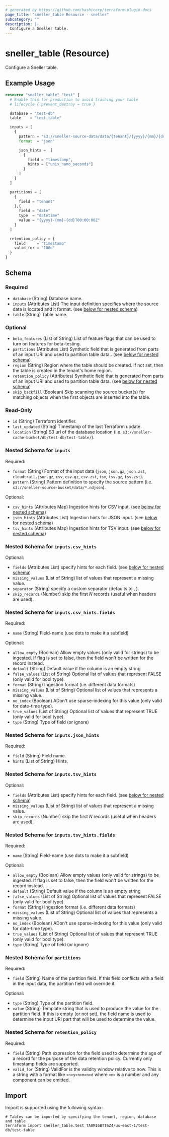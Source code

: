 ```yaml
---
# generated by https://github.com/hashicorp/terraform-plugin-docs
page_title: "sneller_table Resource - sneller"
subcategory: ""
description: |-
  Configure a Sneller table.
---
```


# sneller_table (Resource)

Configure a Sneller table.

## Example Usage

```terraform
resource "sneller_table" "test" {
  # Enable this for production to avoid trashing your table
  # lifecycle { prevent_destroy = true }

  database = "test-db"
  table    = "test-table"

  inputs = [
    {
      pattern = "s3://sneller-source-data/data/{tenant}/{yyyy}/{mm}/{dd}/*.ndjson"
      format  = "json"

      json_hints =  [
        {
          field = "timestamp", 
          hints = ["unix_nano_seconds"]
        }
      ]
    }
  ]

  partitions = [
    {
      field = "tenant"
    },{
      field = "date"
      type  = "datetime"
      value = "{yyyy}-{mm}-{dd}T00:00:00Z"
    }
  ]

  retention_policy = {
    field     = "timestamp"
    valid_for = "100d"
  }
}
```

<!-- schema generated by tfplugindocs -->
## Schema

### Required

- `database` (String) Database name.
- `inputs` (Attributes List) The input definition specifies where the source data is located and it format. (see [below for nested schema](#nestedatt--inputs))
- `table` (String) Table name.

### Optional

- `beta_features` (List of String) List of feature flags that can be used to turn on features for beta-testing.
- `partitions` (Attributes List) Synthetic field that is generated from parts of an input URI and used to partition table data.. (see [below for nested schema](#nestedatt--partitions))
- `region` (String) Region where the table should be created. If not set, then the table is created in the tenant's home region.
- `retention_policy` (Attributes) Synthetic field that is generated from parts of an input URI and used to partition table data. (see [below for nested schema](#nestedatt--retention_policy))
- `skip_backfill` (Boolean) Skip scanning the source bucket(s) for matching objects when the first objects are inserted into the table.

### Read-Only

- `id` (String) Terraform identifier.
- `last_updated` (String) Timestamp of the last Terraform update.
- `location` (String) S3 url of the database location (i.e. `s3://sneller-cache-bucket/db/test-db/test-table/`).

<a id="nestedatt--inputs"></a>
### Nested Schema for `inputs`

Required:

- `format` (String) Format of the input data (`json`, `json.gz`, `json.zst`, `cloudtrail.json.gz`, `csv`, `csv.gz`, `csv.zst`, `tsv`, `tsv.gz`, `tsv.zst`).
- `pattern` (String) Pattern definition to specify the source pattern (i.e. `s3://sneller-source-bucket/data/*.ndjson`).

Optional:

- `csv_hints` (Attributes Map) Ingestion hints for CSV input. (see [below for nested schema](#nestedatt--inputs--csv_hints))
- `json_hints` (Attributes List) Ingestion hints for JSON input. (see [below for nested schema](#nestedatt--inputs--json_hints))
- `tsv_hints` (Attributes Map) Ingestion hints for TSV input. (see [below for nested schema](#nestedatt--inputs--tsv_hints))

<a id="nestedatt--inputs--csv_hints"></a>
### Nested Schema for `inputs.csv_hints`

Optional:

- `fields` (Attributes List) specify hints for each field. (see [below for nested schema](#nestedatt--inputs--csv_hints--fields))
- `missing_values` (List of String) list of values that represent a missing value.
- `separator` (String) specify a custom separator (defaults to `,`).
- `skip_records` (Number) skip the first *N* records (useful when headers are used).

<a id="nestedatt--inputs--csv_hints--fields"></a>
### Nested Schema for `inputs.csv_hints.fields`

Required:

- `name` (String) Field-name (use dots to make it a subfield)

Optional:

- `allow_empty` (Boolean) Allow empty values (only valid for strings) to be ingested. If flag is set to false, then the field won't be written for the record instead.
- `default` (String) Default value if the column is an empty string
- `false_values` (List of String) Optional list of values that represent FALSE (only valid for bool type).
- `format` (String) Ingestion format (i.e. different data formats)
- `missing_values` (List of String) Optional list of values that represents a missing value.
- `no_index` (Boolean) ADon't use sparse-indexing for this value (only valid for date-time type).
- `true_values` (List of String) Optional list of values that represent TRUE (only valid for bool type).
- `type` (String) Type of field (or ignore)



<a id="nestedatt--inputs--json_hints"></a>
### Nested Schema for `inputs.json_hints`

Required:

- `field` (String) Field name.
- `hints` (List of String) Hints.


<a id="nestedatt--inputs--tsv_hints"></a>
### Nested Schema for `inputs.tsv_hints`

Optional:

- `fields` (Attributes List) specify hints for each field. (see [below for nested schema](#nestedatt--inputs--tsv_hints--fields))
- `missing_values` (List of String) list of values that represent a missing value.
- `skip_records` (Number) skip the first *N* records (useful when headers are used).

<a id="nestedatt--inputs--tsv_hints--fields"></a>
### Nested Schema for `inputs.tsv_hints.fields`

Required:

- `name` (String) Field-name (use dots to make it a subfield)

Optional:

- `allow_empty` (Boolean) Allow empty values (only valid for strings) to be ingested. If flag is set to false, then the field won't be written for the record instead.
- `default` (String) Default value if the column is an empty string
- `false_values` (List of String) Optional list of values that represent FALSE (only valid for bool type).
- `format` (String) Ingestion format (i.e. different data formats)
- `missing_values` (List of String) Optional list of values that represents a missing value.
- `no_index` (Boolean) ADon't use sparse-indexing for this value (only valid for date-time type).
- `true_values` (List of String) Optional list of values that represent TRUE (only valid for bool type).
- `type` (String) Type of field (or ignore)




<a id="nestedatt--partitions"></a>
### Nested Schema for `partitions`

Required:

- `field` (String) Name of the partition field. If this field conflicts with a field in the input data, the partition field will override it.

Optional:

- `type` (String) Type of the partition field.
- `value` (String) Template string that is used to produce the value for the partition field. If this is empty (or not set), the field name is used to determine the input URI part that will be used to determine the value.


<a id="nestedatt--retention_policy"></a>
### Nested Schema for `retention_policy`

Required:

- `field` (String) Path expression for the field used to determine the age of a record for the purpose of the data retention policy. Currently only timestamp fields are supported.
- `valid_for` (String) ValidFor is the validity window relative to now. This is a string with a format like `<n>y<n>m<n>d` where `<n>` is a number and any component can be omitted.

## Import

Import is supported using the following syntax:

```shell
# Tables can be imported by specifying the tenant, region, database and table
terraform import sneller_table.test TA0M16BTT6Z4/us-east-1/test-db/test-table
```

